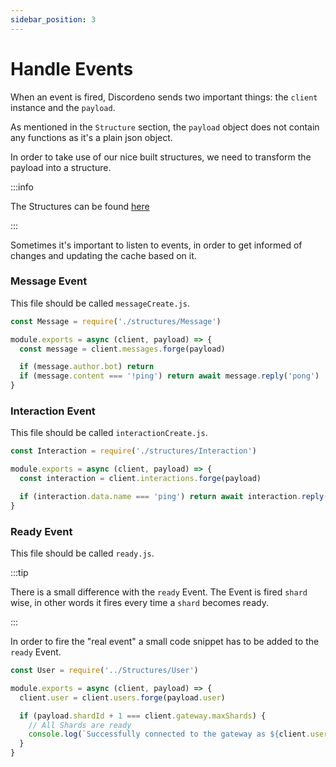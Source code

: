 ```yaml
---
sidebar_position: 3
---
```


# Handle Events

When an event is fired, Discordeno sends two important things: the `client` instance and the `payload`.

As mentioned in the `Structure` section, the `payload` object does not contain any functions as it's a plain json
object.

In order to take use of our nice built structures, we need to transform the payload into a structure.

:::info

The Structures can be found [here](https://github.com/discordeno/discordeno/tree/main/template/nodejs/Structures)

:::

Sometimes it's important to listen to events, in order to get informed of changes and updating the cache based on it.

### Message Event

This file should be called `messageCreate.js`.

```js
const Message = require('./structures/Message')

module.exports = async (client, payload) => {
  const message = client.messages.forge(payload)

  if (message.author.bot) return
  if (message.content === '!ping') return await message.reply('pong')
}
```

### Interaction Event

This file should be called `interactionCreate.js`.

```js
const Interaction = require('./structures/Interaction')

module.exports = async (client, payload) => {
  const interaction = client.interactions.forge(payload)

  if (interaction.data.name === 'ping') return await interaction.reply({ content: 'pong' })
}
```

### Ready Event

This file should be called `ready.js`.

:::tip

There is a small difference with the `ready` Event. The Event is fired `shard` wise, in other words it fires every time
a `shard` becomes ready.

:::

In order to fire the "real event" a small code snippet has to be added to the `ready` Event.

```js
const User = require('../Structures/User')

module.exports = async (client, payload) => {
  client.user = client.users.forge(payload.user)

  if (payload.shardId + 1 === client.gateway.maxShards) {
    // All Shards are ready
    console.log(`Successfully connected to the gateway as ${client.user.tag}`)
  }
}
```

